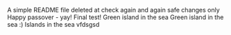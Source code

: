 A simple README file
deleted at
check again
and again
safe changes only
Happy passover - yay!
Final test!
Green island in the sea
Green island in the sea :)
Islands in the sea
vfdsgsd
